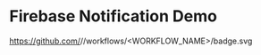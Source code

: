 # Firebase Notification Demo

https://github.com/<OWNER>/<REPOSITORY>/workflows/<WORKFLOW_NAME>/badge.svg